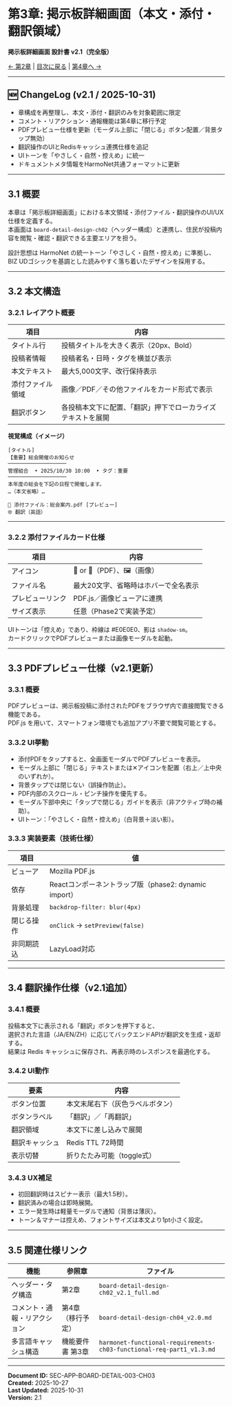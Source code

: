 # 第3章: 掲示板詳細画面（本文・添付・翻訳領域）

**掲示板詳細画面 設計書 v2.1（完全版）**

[← 第2章](board-detail-design-ch02_v2.1_full.md) | [目次に戻る](board-detail-design-ch00-index.md) | [第4章へ →](board-detail-design-ch04_v2.0.md)

---

## 🆕 ChangeLog (v2.1 / 2025-10-31)

- 章構成を再整理し、本文・添付・翻訳のみを対象範囲に限定  
- コメント・リアクション・通報機能は第4章に移行予定  
- PDFプレビュー仕様を更新（モーダル上部に「閉じる」ボタン配置／背景タップ無効）  
- 翻訳操作のUIとRedisキャッシュ連携仕様を追記  
- UIトーンを「やさしく・自然・控えめ」に統一  
- ドキュメントメタ情報をHarmoNet共通フォーマットに更新  

---

## 3.1 概要

本章は「掲示板詳細画面」における本文領域・添付ファイル・翻訳操作のUI/UX仕様を定義する。  
本画面は `board-detail-design-ch02`（ヘッダー構成）と連携し、住民が投稿内容を閲覧・確認・翻訳できる主要エリアを担う。

設計思想は HarmoNet の統一トーン「やさしく・自然・控えめ」に準拠し、  
BIZ UDゴシックを基調とした読みやすく落ち着いたデザインを採用する。

---

## 3.2 本文構造

### 3.2.1 レイアウト概要

| 項目 | 内容 |
|------|------|
| タイトル行 | 投稿タイトルを大きく表示（20px、Bold） |
| 投稿者情報 | 投稿者名・日時・タグを横並び表示 |
| 本文テキスト | 最大5,000文字、改行保持表示 |
| 添付ファイル領域 | 画像／PDF／その他ファイルをカード形式で表示 |
| 翻訳ボタン | 各投稿本文下に配置、「翻訳」押下でローカライズテキストを展開 |

**視覚構成（イメージ）**
```
[タイトル]
【重要】総会開催のお知らせ
───────────────────
管理組合  • 2025/10/30 10:00  • タグ：重要
───────────────────
本年度の総会を下記の日程で開催します。
…（本文省略）…

📎 添付ファイル：総会案内.pdf [プレビュー]
🌐 翻訳（英語）
```

---

### 3.2.2 添付ファイルカード仕様

| 項目 | 内容 |
|------|------|
| アイコン | 📎 or 📄（PDF）、🖼（画像） |
| ファイル名 | 最大20文字、省略時はホバーで全名表示 |
| プレビューリンク | PDF.js／画像ビューアに連携 |
| サイズ表示 | 任意（Phase2で実装予定） |

UIトーンは「控えめ」であり、枠線は #E0E0E0、影は `shadow-sm`。  
カードクリックでPDFプレビューまたは画像モーダルを起動。

---

## 3.3 PDFプレビュー仕様（v2.1更新）

### 3.3.1 概要

PDFプレビューは、掲示板投稿に添付されたPDFをブラウザ内で直接閲覧できる機能である。  
PDF.js を用いて、スマートフォン環境でも追加アプリ不要で閲覧可能とする。

### 3.3.2 UI挙動

- 添付PDFをタップすると、全画面モーダルでPDFプレビューを表示。  
- モーダル上部に「閉じる」テキストまたは✕アイコンを配置（右上／上中央のいずれか）。  
- 背景タップでは閉じない（誤操作防止）。  
- PDF内部のスクロール・ピンチ操作を優先する。  
- モーダル下部中央に「タップで閉じる」ガイドを表示（非アクティブ時の補助）。  
- UIトーン：「やさしく・自然・控えめ」（白背景＋淡い影）。  

### 3.3.3 実装要素（技術仕様）

| 項目 | 値 |
|------|----|
| ビューア | Mozilla PDF.js |
| 依存 | Reactコンポーネントラップ版（phase2: dynamic import） |
| 背景処理 | `backdrop-filter: blur(4px)` |
| 閉じる操作 | `onClick` → `setPreview(false)` |
| 非同期読込 | LazyLoad対応 |

---

## 3.4 翻訳操作仕様（v2.1追加）

### 3.4.1 概要

投稿本文下に表示される「翻訳」ボタンを押下すると、  
選択された言語（JA/EN/ZH）に応じてバックエンドAPIが翻訳文を生成・返却する。  
結果は Redis キャッシュに保存され、再表示時のレスポンスを最適化する。

### 3.4.2 UI動作

| 要素 | 内容 |
|------|------|
| ボタン位置 | 本文末尾右下（灰色ラベルボタン） |
| ボタンラベル | 「翻訳」／「再翻訳」 |
| 翻訳領域 | 本文下に差し込みで展開 |
| 翻訳キャッシュ | Redis TTL 72時間 |
| 表示切替 | 折りたたみ可能（toggle式） |

### 3.4.3 UX補足

- 初回翻訳時はスピナー表示（最大1.5秒）。  
- 翻訳済みの場合は即時展開。  
- エラー発生時は軽量モーダルで通知（背景は薄灰）。  
- トーン＆マナーは控えめ、フォントサイズは本文より1pt小さく設定。  

---

## 3.5 関連仕様リンク

| 機能 | 参照章 | ファイル |
|------|--------|-----------|
| ヘッダー・タグ構造 | 第2章 | `board-detail-design-ch02_v2.1_full.md` |
| コメント・通報・リアクション | 第4章（移行予定） | `board-detail-design-ch04_v2.0.md` |
| 多言語キャッシュ構造 | 機能要件書 第3章 | `harmonet-functional-requirements-ch03-functional-req-part1_v1.3.md` |

---

**Document ID:** SEC-APP-BOARD-DETAIL-003-CH03  
**Created:** 2025-10-27  
**Last Updated:** 2025-10-31  
**Version:** 2.1  
